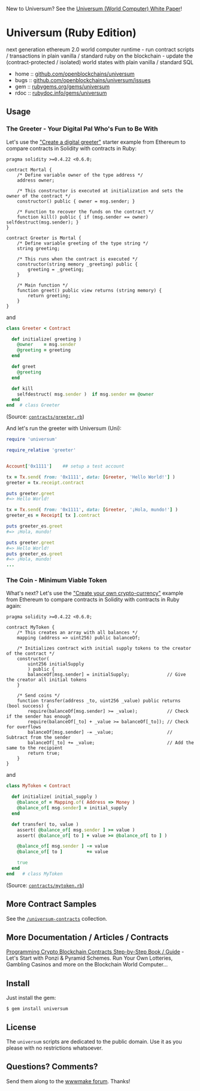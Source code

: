 New to Universum? See the [Universum (World Computer) White Paper](https://github.com/openblockchains/universum/blob/master/WHITEPAPER.md)!



# Universum (Ruby Edition)

next generation ethereum 2.0 world computer runtime - run contract scripts / transactions in plain vanilla / standard ruby on the blockchain - update the (contract-protected / isolated) world states with plain vanilla / standard SQL


* home  :: [github.com/openblockchains/universum](https://github.com/openblockchains/universum)
* bugs  :: [github.com/openblockchains/universum/issues](https://github.com/openblockchains/universum/issues)
* gem   :: [rubygems.org/gems/universum](https://rubygems.org/gems/universum)
* rdoc  :: [rubydoc.info/gems/universum](http://rubydoc.info/gems/universum)


## Usage


### The Greeter - Your Digital Pal Who's Fun to Be With

Let's use the ["Create a digital greeter"](https://www.ethereum.org/greeter) starter example from Ethereum
to compare contracts in Solidity with contracts in Ruby:



``` solidity
pragma solidity >=0.4.22 <0.6.0;

contract Mortal {
    /* Define variable owner of the type address */
    address owner;

    /* This constructor is executed at initialization and sets the owner of the contract */
    constructor() public { owner = msg.sender; }

    /* Function to recover the funds on the contract */
    function kill() public { if (msg.sender == owner) selfdestruct(msg.sender); }
}

contract Greeter is Mortal {
    /* Define variable greeting of the type string */
    string greeting;

    /* This runs when the contract is executed */
    constructor(string memory _greeting) public {
        greeting = _greeting;
    }

    /* Main function */
    function greet() public view returns (string memory) {
        return greeting;
    }
}
```

and

``` ruby
class Greeter < Contract

  def initialize( greeting )
    @owner    = msg.sender
    @greeting = greeting
  end

  def greet
    @greeting
  end

  def kill
    selfdestruct( msg.sender )  if msg.sender == @owner
  end
end  # class Greeter
```

(Source: [`contracts/greeter.rb`](test/contracts/greeter.rb))



And let's run the greeter with Universum (Uni):

``` ruby
require 'universum'

require_relative 'greeter'


Account['0x1111']    ## setup a test account

tx = Tx.send( from: '0x1111', data: [Greeter, 'Hello World!'] )
greeter = tx.receipt.contract

puts greeter.greet
#=> Hello World!

tx = Tx.send( from: '0x1111', data: [Greeter, '¡Hola, mundo!'] )
greeter_es = Receipt[ tx ].contract

puts greeter_es.greet
#=> ¡Hola, mundo!

puts greeter.greet
#=> Hello World!
puts greeter_es.greet
#=> ¡Hola, mundo!
...
```



### The Coin - Minimum Viable Token

What's next? Let's use the ["Create your own crypto-currency"](https://www.ethereum.org/token) example from Ethereum
to compare contracts in Solidity with contracts in Ruby again:

``` solidity
pragma solidity >=0.4.22 <0.6.0;

contract MyToken {
    /* This creates an array with all balances */
    mapping (address => uint256) public balanceOf;

    /* Initializes contract with initial supply tokens to the creator of the contract */
    constructor(
        uint256 initialSupply
        ) public {
        balanceOf[msg.sender] = initialSupply;              // Give the creator all initial tokens
    }

    /* Send coins */
    function transfer(address _to, uint256 _value) public returns (bool success) {
        require(balanceOf[msg.sender] >= _value);           // Check if the sender has enough
        require(balanceOf[_to] + _value >= balanceOf[_to]); // Check for overflows
        balanceOf[msg.sender] -= _value;                    // Subtract from the sender
        balanceOf[_to] += _value;                           // Add the same to the recipient
        return true;
    }
}
```

and

``` ruby
class MyToken < Contract

  def initialize( initial_supply )
    @balance_of = Mapping.of( Address => Money )
    @balance_of[ msg.sender] = initial_supply
  end

  def transfer( to, value )
    assert( @balance_of[ msg.sender ] >= value )
    assert( @balance_of[ to ] + value >= @balance_of[ to ] )

    @balance_of[ msg.sender ] -= value
    @balance_of[ to ]         += value

    true
  end
end   # class MyToken
```

(Source: [`contracts/mytoken.rb`](test/contracts/mytoken.rb))




## More Contract Samples

See the [`/universum-contracts`](https://github.com/openblockchains/universum-contracts) collection.


## More Documentation / Articles / Contracts

[Programming Crypto Blockchain Contracts Step-by-Step Book / Guide](https://github.com/openblockchains/programming-cryptocontracts) - Let's Start with Ponzi & Pyramid Schemes. Run Your Own Lotteries, Gambling Casinos and more on the Blockchain World Computer...



## Install

Just install the gem:

```
$ gem install universum
```


## License

The `universum` scripts are dedicated to the public domain.
Use it as you please with no restrictions whatsoever.


## Questions? Comments?

Send them along to the [wwwmake forum](http://groups.google.com/group/wwwmake).
Thanks!

